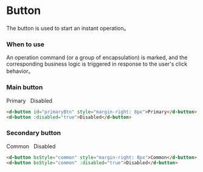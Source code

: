 # Button

The button is used to start an instant operation。

### When to use

An operation command (or a group of encapsulation) is marked, and the corresponding business logic is triggered in response to the user's click behavior。

### Main button

<d-button id="primaryBtn" style="margin-right: 8px">Primary</d-button>
<d-button :disabled="true">Disabled</d-button>

```html
<d-button id="primaryBtn" style="margin-right: 8px">Primary</d-button>
<d-button :disabled="true">Disabled</d-button>
```

### Secondary button

<d-button bsStyle="common" style="margin-right: 8px">Common</d-button>
<d-button bsStyle="common" :disabled="true">Disabled</d-button>

```html
<d-button bsStyle="common" style="margin-right: 8px">Common</d-button>
<d-button bsStyle="common" :disabled="true">Disabled</d-button>
```